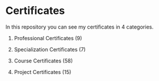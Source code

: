# Certificates

In this repository you can see my certificates in 4 categories.

1. Professional Certificates (9)

2. Specialization Certificates (7)

3. Course Certificates (58)

4. Project Certificates (15)